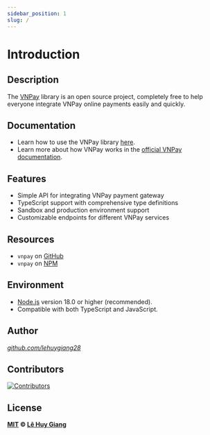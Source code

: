 ```yaml
---
sidebar_position: 1
slug: /
---
```


# Introduction

## Description

The [VNPay](https://github.com/lehuygiang28/vnpay) library is an open source project, completely free to help everyone integrate VNPay online payments easily and quickly.

## Documentation

-   Learn how to use the VNPay library [here](/installation).
-   Learn more about how VNPay works in the [official VNPay documentation](https://sandbox.vnpayment.vn/apis/).

## Features

- Simple API for integrating VNPay payment gateway
- TypeScript support with comprehensive type definitions
- Sandbox and production environment support
- Customizable endpoints for different VNPay services

## Resources

-   `vnpay` on [GitHub](https://github.com/lehuygiang28/vnpay)
-   `vnpay` on [NPM](https://www.npmjs.com/package/vnpay)

## Environment

-   [Node.js](https://nodejs.org/en/download/) version 18.0 or higher (recommended).
-   Compatible with both TypeScript and JavaScript.

## Author

_[github.com/lehuygiang28](https://github.com/lehuygiang28)_

## Contributors

<a href="https://github.com/lehuygiang28/vnpay/graphs/contributors" target="_blank">
  <img src="https://contrib.rocks/image?repo=lehuygiang28/vnpay&max=20" class="contributors_img" alt="Contributors" />
</a>

## License

**[MIT](https://github.com/lehuygiang28/vnpay/blob/main/LICENSE) © [Lê Huy Giang](https://github.com/lehuygiang28)**
